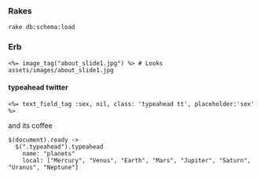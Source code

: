 ### Rakes

```
rake db:schema:load
```

### Erb

```
<%= image_tag("about_slide1.jpg") %> # Looks assets/images/about_slide1.jpg
```


#### typeahead twitter

```
<%= text_field_tag :sex, nil, class: 'typeahead tt', placeholder:'sex' %>
```

and its coffee

```
$(document).ready ->
  $(".typeahead").typeahead
    name: "planets"
    local: ["Mercury", "Venus", "Earth", "Mars", "Jupiter", "Saturn", "Uranus", "Neptune"]


```